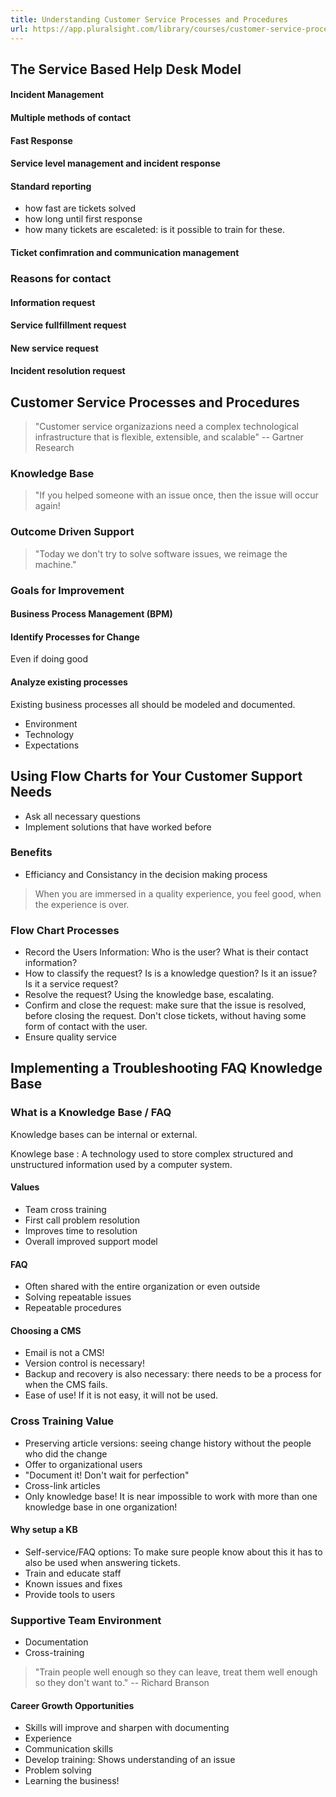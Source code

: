 ```yaml
---
title: Understanding Customer Service Processes and Procedures
url: https://app.pluralsight.com/library/courses/customer-service-processes-procedures-understanding/table-of-contents
---
```


## The Service Based Help Desk Model



#### Incident Management

#### Multiple methods of contact

#### Fast Response

#### Service level management and incident response

#### Standard reporting

- how fast are tickets solved
- how long until first response
- how many tickets are escaleted: is it possible to train for these.

#### Ticket confimration and communication management

### Reasons for contact

#### Information request

#### Service fullfillment request

#### New service request

#### Incident resolution request

## Customer Service Processes and Procedures

>
> "Customer service organizazions
> need a complex technological
> infrastructure that is flexible,
> extensible, and scalable"
> -- Gartner Research
>

### Knowledge Base

>
> "If you helped someone with an
> issue once, then the issue will
> occur again!
>

### Outcome Driven Support

>
> "Today we don't try to solve software issues,
> we reimage the machine."
>

### Goals for Improvement

#### Business Process Management (BPM)

#### Identify Processes for Change

Even if doing good

#### Analyze existing processes

Existing business processes all should be modeled and documented.

- Environment
- Technology
- Expectations

## Using Flow Charts for Your Customer Support Needs

- Ask all necessary questions
- Implement solutions that have worked before

### Benefits

- Efficiancy and Consistancy in the decision making process

> 
> When you are immersed in a quality experience,
> you feel good, when the experience is over.
> 

### Flow Chart Processes

- Record the Users Information: Who is the user? What is their contact information?
- How to classify the request? Is is a knowledge question? Is it an issue? Is it a service request?
- Resolve the request? Using the knowledge base, escalating.
- Confirm and close the request: make sure that the issue is resolved, before closing the request. Don't close tickets, without having some form of contact with the user.
- Ensure quality service

## Implementing a Troubleshooting FAQ Knowledge Base

### What is a Knowledge Base / FAQ

Knowledge bases can be internal or external.

Knowlege base
: A technology used to store complex structured and unstructured information used by a computer system.

#### Values

- Team cross training
- First call problem resolution
- Improves time to resolution
- Overall improved support model

#### FAQ

- Often shared with the entire organization or even outside
- Solving repeatable issues
- Repeatable procedures

#### Choosing a CMS

- Email is not a CMS!
- Version control is necessary!
- Backup and recovery is also necessary: there needs to be a process for when the CMS fails.
- Ease of use! If it is not easy, it will not be used.

### Cross Training Value

- Preserving article versions: seeing change history without the people who did the change
- Offer to organizational users
- "Document it! Don't wait for perfection"
- Cross-link articles
- Only knowledge base! It is near impossible to work with more than one knowledge base in one organization!

#### Why setup a KB

- Self-service/FAQ options: To make sure people know about this it has to also be used when answering tickets.
- Train and educate staff
- Known issues and fixes
- Provide tools to users

### Supportive Team Environment

- Documentation
- Cross-training

>
> "Train people well enough so they
> can leave, treat them well enough
> so they don't want to."
> -- Richard Branson
>

#### Career Growth Opportunities

- Skills will improve and sharpen with documenting
- Experience
- Communication skills
- Develop training: Shows understanding of an issue
- Problem solving
- Learning the business!


